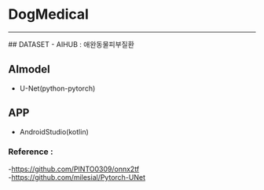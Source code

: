 # DogMedical
<hr>
## DATASET 
- AIHUB : 애완동물피부질환

## AImodel 
- U-Net(python-pytorch)

## APP 
- AndroidStudio(kotlin)

</hr>

### Reference :

-https://github.com/PINTO0309/onnx2tf<br/>
-https://github.com/milesial/Pytorch-UNet
